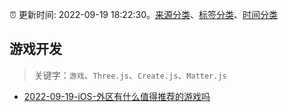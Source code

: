 :alarm_clock: 更新时间: 2022-09-19 18:22:30。[来源分类](../README.md)、[标签分类](../TAGS.md)、[时间分类](../TIMELINE.md)

## 游戏开发


> 关键字：`游戏`、`Three.js`、`Create.js`、`Matter.js`



- [2022-09-19-iOS-外区有什么值得推荐的游戏吗](https://www.v2ex.com/t/881423) 